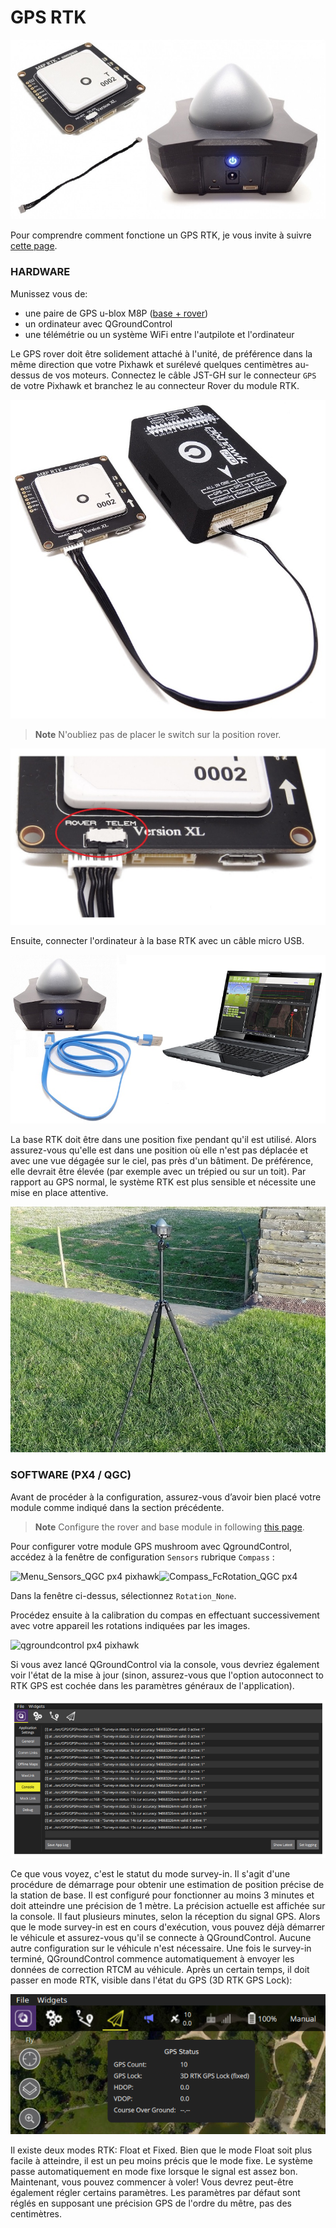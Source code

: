 # GPS RTK

![rtk gnss neo-m8p](../../../images/rtk-gps-kit-for-pixhawk.jpg)

Pour comprendre comment fonctione un GPS RTK, je vous invite à suivre [cette page](https://drotek.com/documentation/tiny-rtk-documentation/).



### HARDWARE

Munissez vous de:

* une paire de GPS u-blox M8P ([base + rover](https://drotek.com/shop/fr/home/843-gps-rtk-xxl-neo-m8p-2.html))
* un ordinateur avec QGroundControl 
* une télémétrie ou un système WiFi entre l'autpilote et l'ordinateur 

Le GPS rover doit être solidement attaché à l'unité, de préférence dans la même direction que votre Pixhawk et surélevé quelques centimètres au-dessus de vos moteurs.
Connectez le câble JST-GH sur le connecteur `GPS` de votre Pixhawk et branchez le au connecteur Rover du module RTK.

![neo-m8p](../../../images/M8P-pixhawk.JPG)


> **Note** N'oubliez pas de placer le switch sur la position rover. 

![neo-m8p ublox](../../../images/switch-rover-rtk.JPG)

Ensuite, connecter l'ordinateur à la base RTK avec un câble micro USB. 

![base ublox m8p](../../../images/gps-rtk-xxl-neo-m8p-3.jpg)

La base RTK doit être dans une position fixe pendant qu'il est utilisé. Alors assurez-vous qu'elle est dans une position où elle n'est pas déplacée et avec une vue dégagée sur le ciel, pas près d'un bâtiment. De préférence, elle devrait être élevée (par exemple avec un trépied ou sur un toit). Par rapport au GPS normal, le système RTK est plus sensible et nécessite une mise en place attentive.

![base gnss rtk](../../../images/xxl-rtk-gps-neo-m8p-2.jpg)



### SOFTWARE \(PX4 / QGC\)

Avant de procéder à la configuration, assurez-vous d’avoir bien placé votre module comme indiqué dans la section précédente.

> **Note** Configure the rover and base module in following [this page](https://drotek.com/en/lessons/comment-utiliser-le-module-rtk-drotek/).


Pour configurer votre module GPS mushroom avec QgroundControl, accédez à la fenêtre de configuration `Sensors` rubrique `Compass` :

![](https://drotek.com/wp-content/uploads/2017/01/Menu_Sensors_QGC.png "Menu\_Sensors\_QGC px4 pixhawk")![](https://drotek.com/wp-content/uploads/2017/01/Compass_FcRotation_QGC.png "Compass\_FcRotation\_QGC px4")


Dans la fenêtre ci-dessus, sélectionnez `Rotation_None`.

Procédez ensuite à la calibration du compas en effectuant successivement avec votre appareil les rotations indiquées par les images.

![](https://drotek.com/wp-content/uploads/2017/01/Window_Compass_Calib_QGC-700x460.png "qgroundcontrol px4 pixhawk")

Si vous avez lancé QGroundControl via la console, vous devriez également voir l'état de la mise à jour (sinon, assurez-vous que l'option autoconnect to RTK GPS est cochée dans les paramètres généraux de l'application).

![base gnss rtk](../../../images/px4-rtk.png)

Ce que vous voyez, c'est le statut du mode survey-in. Il s'agit d'une procédure de démarrage pour obtenir une estimation de position précise de la station de base. Il est configuré pour fonctionner au moins 3 minutes et doit atteindre une précision de 1 mètre. La précision actuelle est affichée sur la console. Il faut plusieurs minutes, selon la réception du signal GPS.
Alors que le mode survey-in est en cours d'exécution, vous pouvez déjà démarrer le véhicule et assurez-vous qu'il se connecte à QGroundControl. Aucune autre configuration sur le véhicule n'est nécessaire. Une fois le survey-in terminé, QGroundControl commence automatiquement à envoyer les données de correction RTCM au véhicule. Après un certain temps, il doit passer en mode RTK, visible dans l'état du GPS (3D RTK GPS Lock):



![base gnss rtk](../../../images/qgc_rtk_gps_status.png)

Il existe deux modes RTK: Float et Fixed. Bien que le mode Float soit plus facile à atteindre, il est un peu moins précis que le mode fixe. Le système passe automatiquement en mode fixe lorsque le signal est assez bon.
Maintenant, vous pouvez commencer à voler!
Vous devrez peut-être également régler certains paramètres. Les paramètres par défaut sont réglés en supposant une précision GPS de l'ordre du mêtre, pas des centimètres.

